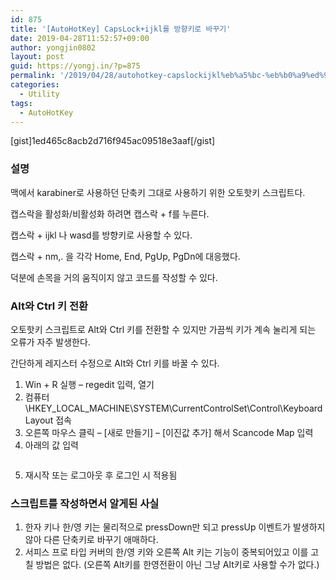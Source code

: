 ```yaml
---
id: 875
title: '[AutoHotKey] CapsLock+ijkl를 방향키로 바꾸기'
date: 2019-04-28T11:52:57+09:00
author: yongjin0802
layout: post
guid: https://yongj.in/?p=875
permalink: '/2019/04/28/autohotkey-capslockijkl%eb%a5%bc-%eb%b0%a9%ed%96%a5%ed%82%a4%eb%a1%9c-%eb%b0%94%ea%be%b8%ea%b8%b0/'
categories:
  - Utility
tags:
  - AutoHotKey
---
```

[gist]1ed465c8acb2d716f945ac09518e3aaf[/gist]

### 설명

맥에서 karabiner로 사용하던 단축키 그대로 사용하기 위한 오토핫키 스크립트다.

캡스락을 활성화/비활성화 하려면 캡스락 + f를 누른다.

캡스락 + ijkl 나 wasd를 방향키로 사용할 수 있다.

캡스락 + nm,. 을 각각 Home, End, PgUp, PgDn에 대응했다.

덕분에 손목을 거의 움직이지 않고 코드를 작성할 수 있다.

### Alt와 Ctrl 키 전환

오토핫키 스크립트로 Alt와 Ctrl 키를 전환할 수 있지만 가끔씩 키가 계속 눌리게 되는 오류가 자주 발생한다.

간단하게 레지스터 수정으로 Alt와 Ctrl 키를 바꿀 수 있다.

  1. Win + R 실행 &#8211; regedit 입력, 열기
  2. 컴퓨터\HKEY\_LOCAL\_MACHINE\SYSTEM\CurrentControlSet\Control\Keyboard Layout 접속
  3. 오른쪽 마우스 클릭 &#8211; [새로 만들기] &#8211; [이진값 추가] 해서 Scancode Map 입력
  4. 아래의 값 입력<figure class="wp-block-image">

<img src="https://i0.wp.com/yongj.in/wp-content/uploads/2019/07/image-1.png?fit=840%2C522&ssl=1" alt="" class="wp-image-934" srcset="https://yongj.in/wp-content/uploads/2019/07/image-1.png 1243w, https://yongj.in/wp-content/uploads/2019/07/image-1-300x186.png 300w, https://yongj.in/wp-content/uploads/2019/07/image-1-768x477.png 768w, https://yongj.in/wp-content/uploads/2019/07/image-1-1024x636.png 1024w, https://yongj.in/wp-content/uploads/2019/07/image-1-1000x621.png 1000w, https://yongj.in/wp-content/uploads/2019/07/image-1-483x300.png 483w" sizes="(max-width: 1243px) 100vw, 1243px" /> </figure> 

5. 재시작 또는 로그아웃 후 로그인 시 적용됨

### 스크립트를 작성하면서 알게된 사실

  1. 한자 키나 한/영 키는 물리적으로 pressDown만 되고 pressUp 이벤트가 발생하지 않아 다른 단축키로 바꾸기 애매하다.
  2. 서피스 프로 타입 커버의 한/영 키와 오른쪽 Alt 키는 기능이 중복되어있고 이를 고칠 방법은 없다. (오른쪽 Alt키를 한영전환이 아닌 그냥 Alt키로 사용할 수가 없다.)